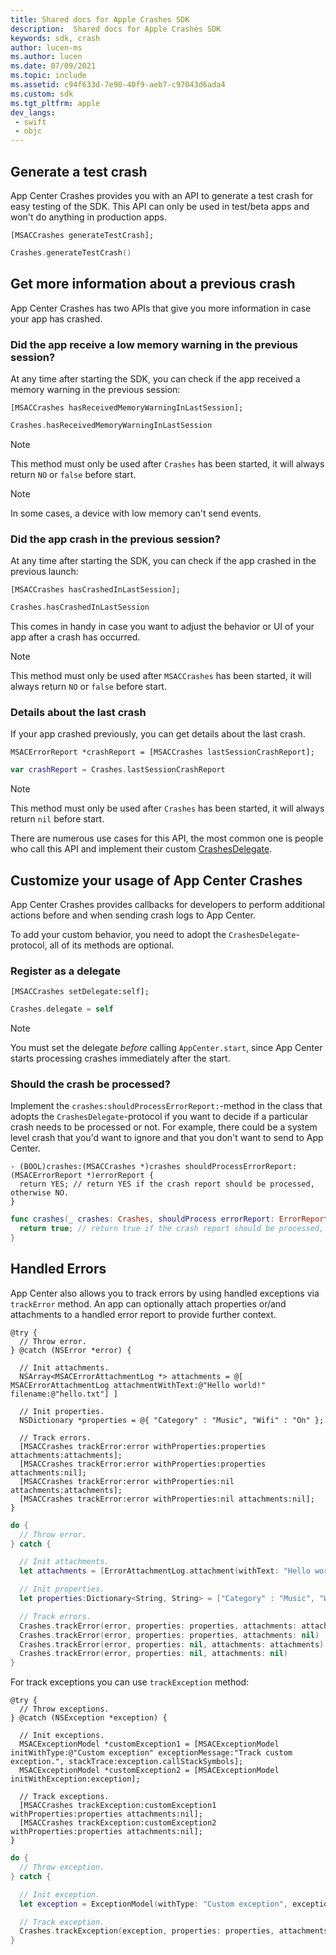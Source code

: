 ```yaml
---
title: Shared docs for Apple Crashes SDK
description:  Shared docs for Apple Crashes SDK
keywords: sdk, crash
author: lucen-ms
ms.author: lucen
ms.date: 07/09/2021
ms.topic: include
ms.assetid: c94f633d-7e90-40f9-aeb7-c97043d6ada4
ms.custom: sdk
ms.tgt_pltfrm: apple
dev_langs:  
 - swift
 - objc
---
```


## Generate a test crash

App Center Crashes provides you with an API to generate a test crash for easy testing of the SDK. This API can only be used in test/beta apps and won't do anything in production apps.

```objc
[MSACCrashes generateTestCrash];
```
```swift
Crashes.generateTestCrash()
```

## Get more information about a previous crash

App Center Crashes has two APIs that give you more information in case your app has crashed.

### Did the app receive a low memory warning in the previous session?

At any time after starting the SDK, you can check if the app received a memory warning in the previous session:

```objc
[MSACCrashes hasReceivedMemoryWarningInLastSession];
```
```swift
Crashes.hasReceivedMemoryWarningInLastSession
```

> [!NOTE]
> This method must only be used after `Crashes` has been started, it will always return `NO` or `false` before start.

> [!NOTE]
> In some cases, a device with low memory can't send events.

### Did the app crash in the previous session?

At any time after starting the SDK, you can check if the app crashed in the previous launch:

```objc
[MSACCrashes hasCrashedInLastSession];
```
```swift
Crashes.hasCrashedInLastSession
```

This comes in handy in case you want to adjust the behavior or UI of your app after a crash has occurred.

> [!NOTE]
> This method must only be used after `MSACCrashes` has been started, it will always return `NO` or `false` before start.

### Details about the last crash

If your app crashed previously, you can get details about the last crash.

```objc
MSACErrorReport *crashReport = [MSACCrashes lastSessionCrashReport];
```
```swift
var crashReport = Crashes.lastSessionCrashReport
```

> [!NOTE]
> This method must only be used after `Crashes` has been started, it will always return `nil` before start.

There are numerous use cases for this API, the most common one is people who call this API and implement their custom [CrashesDelegate](#customize-your-usage-of-app-center-crashes).

## Customize your usage of App Center Crashes

App Center Crashes provides callbacks for developers to perform additional actions before and when sending crash logs to App Center.

To add your custom behavior, you need to adopt the `CrashesDelegate`-protocol, all of its methods are optional.

### Register as a delegate

```objc
[MSACCrashes setDelegate:self];
```
```swift
Crashes.delegate = self
```

> [!NOTE]
> You must set the delegate *before* calling `AppCenter.start`, since App Center starts processing crashes immediately after the start.

### Should the crash be processed?

Implement the `crashes:shouldProcessErrorReport:`-method in the class that adopts the `CrashesDelegate`-protocol if you want to decide if a particular crash needs to be processed or not. For example, there could be a system level crash that you'd want to ignore and that you don't want to send to App Center.

```objc
- (BOOL)crashes:(MSACCrashes *)crashes shouldProcessErrorReport:(MSACErrorReport *)errorReport {
  return YES; // return YES if the crash report should be processed, otherwise NO.
}
```
```swift
func crashes(_ crashes: Crashes, shouldProcess errorReport: ErrorReport) -> Bool {
  return true; // return true if the crash report should be processed, otherwise false.
}
```

## Handled Errors

App Center also allows you to track errors by using handled exceptions via `trackError` method. An app can optionally attach properties or/and attachments to a handled error report to provide further context.

```objc
@try {
  // Throw error.
} @catch (NSError *error) {

  // Init attachments.
  NSArray<MSACErrorAttachmentLog *> attachments = @[ MSACErrorAttachmentLog attachmentWithText:@"Hello world!" filename:@"hello.txt"] ]

  // Init properties.
  NSDictionary *properties = @{ "Category" : "Music", "Wifi" : "On" };

  // Track errors.
  [MSACCrashes trackError:error withProperties:properties attachments:attachments];
  [MSACCrashes trackError:error withProperties:properties attachments:nil];
  [MSACCrashes trackError:error withProperties:nil attachments:attachments];
  [MSACCrashes trackError:error withProperties:nil attachments:nil];
}
```
```swift
do {
  // Throw error.
} catch {

  // Init attachments.
  let attachments = [ErrorAttachmentLog.attachment(withText: "Hello world!", filename: "hello.txt")]

  // Init properties.
  let properties:Dictionary<String, String> = ["Category" : "Music", "Wifi" : "On"]

  // Track errors.
  Crashes.trackError(error, properties: properties, attachments: attachments)
  Crashes.trackError(error, properties: properties, attachments: nil)
  Crashes.trackError(error, properties: nil, attachments: attachments)
  Crashes.trackError(error, properties: nil, attachments: nil)
}
```

For track exceptions you can use `trackException` method:

```objc
@try {
  // Throw exceptions.
} @catch (NSException *exception) {

  // Init exceptions.
  MSACExceptionModel *customException1 = [MSACExceptionModel initWithType:@"Custom exception" exceptionMessage:"Track custom exception.", stackTrace:exception.callStackSymbols];
  MSACExceptionModel *customException2 = [MSACExceptionModel initWithException:exception];

  // Track exceptions.
  [MSACCrashes trackException:customException1 withProperties:properties attachments:nil];
  [MSACCrashes trackException:customException2 withProperties:properties attachments:nil];
}
```
```swift
do {
  // Throw exception.
} catch {

  // Init exception.
  let exception = ExceptionModel(withType: "Custom exception", exceptionMessage: "Track custom exception.", stackTrace: Thread.callStackSymbols)

  // Track exception.
  Crashes.trackException(exception, properties: properties, attachments: nil)
}
```
